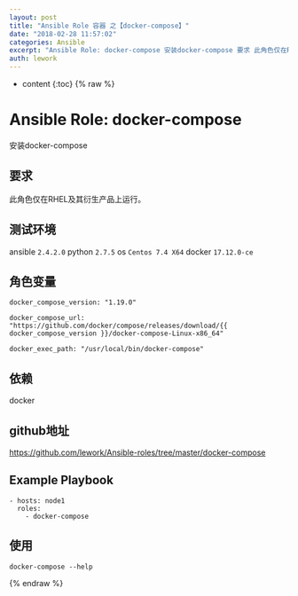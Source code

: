 ```yaml
---
layout: post
title: "Ansible Role 容器 之【docker-compose】"
date: "2018-02-28 11:57:02"
categories: Ansible
excerpt: "Ansible Role: docker-compose 安装docker-compose 要求 此角色仅在RHEL及其衍生产品上运行。 测试环..."
auth: lework
---
```

* content
{:toc}
{% raw %}

# Ansible Role: docker-compose

安装docker-compose

## 要求

此角色仅在RHEL及其衍生产品上运行。

## 测试环境

ansible `2.4.2.0`
python `2.7.5`
os `Centos 7.4 X64`
docker `17.12.0-ce`

## 角色变量
    docker_compose_version: "1.19.0"

    docker_compose_url: "https://github.com/docker/compose/releases/download/{{ docker_compose_version }}/docker-compose-Linux-x86_64"

    docker_exec_path: "/usr/local/bin/docker-compose"

## 依赖

docker

## github地址
https://github.com/lework/Ansible-roles/tree/master/docker-compose

## Example Playbook

    - hosts: node1
      roles:
        - docker-compose
        
## 使用
```
docker-compose --help
```
{% endraw %}
